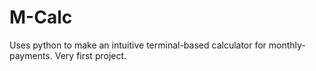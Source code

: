 # M-Calc
Uses python to make an intuitive terminal-based calculator for monthly-payments. Very first project.
